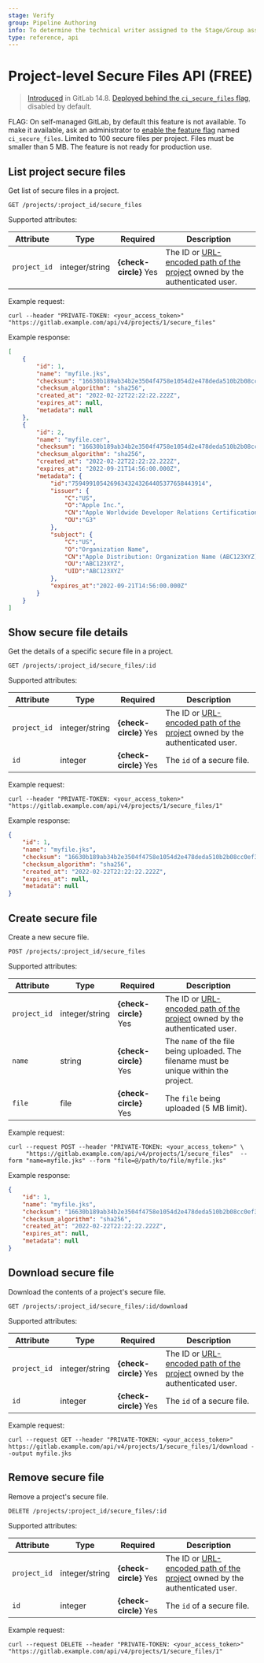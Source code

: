 ```yaml
---
stage: Verify
group: Pipeline Authoring
info: To determine the technical writer assigned to the Stage/Group associated with this page, see https://about.gitlab.com/handbook/product/ux/technical-writing/#assignments
type: reference, api
---
```


# Project-level Secure Files API **(FREE)**

> [Introduced](https://gitlab.com/gitlab-org/gitlab/-/merge_requests/78227) in GitLab 14.8. [Deployed behind the `ci_secure_files` flag](../administration/feature_flags.md), disabled by default.

FLAG:
On self-managed GitLab, by default this feature is not available. To make it available,
ask an administrator to [enable the feature flag](../administration/feature_flags.md) named `ci_secure_files`. Limited to 100 secure files per project. Files must be smaller than 5 MB. The feature is not ready for production use.

## List project secure files

Get list of secure files in a project.

```plaintext
GET /projects/:project_id/secure_files
```

Supported attributes:

| Attribute    | Type           | Required               | Description |
|--------------|----------------|------------------------|-------------|
| `project_id` | integer/string | **{check-circle}** Yes | The ID or [URL-encoded path of the project](index.md#namespaced-path-encoding) owned by the authenticated user. |

Example request:

```shell
curl --header "PRIVATE-TOKEN: <your_access_token>" "https://gitlab.example.com/api/v4/projects/1/secure_files"
```

Example response:

```json
[
    {
        "id": 1,
        "name": "myfile.jks",
        "checksum": "16630b189ab34b2e3504f4758e1054d2e478deda510b2b08cc0ef38d12e80aac",
        "checksum_algorithm": "sha256",
        "created_at": "2022-02-22T22:22:22.222Z",
        "expires_at": null,
        "metadata": null
    },
    {
        "id": 2,
        "name": "myfile.cer",
        "checksum": "16630b189ab34b2e3504f4758e1054d2e478deda510b2b08cc0ef38d12e80aa2",
        "checksum_algorithm": "sha256",
        "created_at": "2022-02-22T22:22:22.222Z",
        "expires_at": "2022-09-21T14:56:00.000Z",
        "metadata": {
            "id":"75949910542696343243264405377658443914",
            "issuer": {
                "C":"US",
                "O":"Apple Inc.",
                "CN":"Apple Worldwide Developer Relations Certification Authority",
                "OU":"G3"
            },
            "subject": {
                "C":"US",
                "O":"Organization Name",
                "CN":"Apple Distribution: Organization Name (ABC123XYZ)",
                "OU":"ABC123XYZ",
                "UID":"ABC123XYZ"
            },
            "expires_at":"2022-09-21T14:56:00.000Z"
        }
    }
]
```

## Show secure file details

Get the details of a specific secure file in a project.

```plaintext
GET /projects/:project_id/secure_files/:id
```

Supported attributes:

| Attribute    | Type           | Required               | Description |
|--------------|----------------|------------------------|-------------|
| `project_id` | integer/string | **{check-circle}** Yes | The ID or [URL-encoded path of the project](index.md#namespaced-path-encoding) owned by the authenticated user. |
| `id`         | integer        | **{check-circle}** Yes | The `id` of a secure file. |

Example request:

```shell
curl --header "PRIVATE-TOKEN: <your_access_token>" "https://gitlab.example.com/api/v4/projects/1/secure_files/1"
```

Example response:

```json
{
    "id": 1,
    "name": "myfile.jks",
    "checksum": "16630b189ab34b2e3504f4758e1054d2e478deda510b2b08cc0ef38d12e80aac",
    "checksum_algorithm": "sha256",
    "created_at": "2022-02-22T22:22:22.222Z",
    "expires_at": null,
    "metadata": null
}
```

## Create secure file

Create a new secure file.

```plaintext
POST /projects/:project_id/secure_files
```

Supported attributes:

| Attribute       | Type           | Required               | Description |
|-----------------|----------------|------------------------|-------------|
| `project_id`    | integer/string | **{check-circle}** Yes | The ID or [URL-encoded path of the project](index.md#namespaced-path-encoding) owned by the authenticated user. |
| `name`          | string         | **{check-circle}** Yes | The `name` of the file being uploaded. The filename must be unique within the project. |
| `file`          | file           | **{check-circle}** Yes | The `file` being uploaded (5 MB limit). |

Example request:

```shell
curl --request POST --header "PRIVATE-TOKEN: <your_access_token>" \
     "https://gitlab.example.com/api/v4/projects/1/secure_files"  --form "name=myfile.jks" --form "file=@/path/to/file/myfile.jks"
```

Example response:

```json
{
    "id": 1,
    "name": "myfile.jks",
    "checksum": "16630b189ab34b2e3504f4758e1054d2e478deda510b2b08cc0ef38d12e80aac",
    "checksum_algorithm": "sha256",
    "created_at": "2022-02-22T22:22:22.222Z",
    "expires_at": null,
    "metadata": null
}
```

## Download secure file

Download the contents of a project's secure file.

```plaintext
GET /projects/:project_id/secure_files/:id/download
```

Supported attributes:

| Attribute    | Type           | Required               | Description |
|--------------|----------------|------------------------|-------------|
| `project_id` | integer/string | **{check-circle}** Yes | The ID or [URL-encoded path of the project](index.md#namespaced-path-encoding) owned by the authenticated user. |
| `id`         | integer        | **{check-circle}** Yes | The `id` of a secure file. |

Example request:

```shell
curl --request GET --header "PRIVATE-TOKEN: <your_access_token>" https://gitlab.example.com/api/v4/projects/1/secure_files/1/download --output myfile.jks
```

## Remove secure file

Remove a project's secure file.

```plaintext
DELETE /projects/:project_id/secure_files/:id
```

Supported attributes:

| Attribute    | Type           | Required               | Description |
|--------------|----------------|------------------------|-------------|
| `project_id` | integer/string | **{check-circle}** Yes | The ID or [URL-encoded path of the project](index.md#namespaced-path-encoding) owned by the authenticated user. |
| `id`         | integer        | **{check-circle}** Yes | The `id` of a secure file. |

Example request:

```shell
curl --request DELETE --header "PRIVATE-TOKEN: <your_access_token>" "https://gitlab.example.com/api/v4/projects/1/secure_files/1"
```
